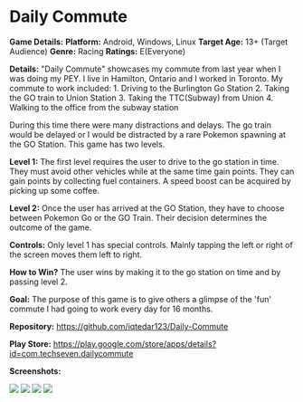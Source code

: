 # Daily Commute

**Game Details:**
**Platform:** Android, Windows, Linux
**Target Age:** 13+ (Target Audience)
**Genre:** Racing
**Ratings:** E(Everyone)


**Details:**
"Daily Commute" showcases my commute from last year when I was doing my PEY. 
I live in Hamilton, Ontario and I worked in Toronto. My commute to work included:
	1. Driving to the Burlington Go Station
	2. Taking the GO train to Union Station
	3. Taking the TTC(Subway) from Union
	4. Walking to the office from the subway station
 
During this time there were many distractions and delays. 
The go train would be delayed or I would be distracted by a rare Pokemon spawning at the GO Station. 
This game has two levels. 

**Level 1:**
The first level requires the user to drive to the go station in time. 
They must avoid other vehicles while at the same time gain points. They can gain points by collecting fuel containers. 
A speed boost can be acquired by picking up some coffee. 

**Level 2:**
Once the user has arrived at the GO Station, they have to choose between Pokemon Go or the GO Train. Their decision determines the outcome of the game. 

**Controls:** 
Only level 1 has special controls. Mainly tapping the left or right of the screen moves them left to right. 

**How to Win?**
The user wins by making it to the go station on time and by passing level 2. 

**Goal:**
The purpose of this game is to give others a glimpse of the 'fun' commute I had going to work every day for 16 months.

**Repository:** 
https://github.com/iqtedar123/Daily-Commute

**Play Store:**
https://play.google.com/store/apps/details?id=com.techseven.dailycommute

**Screenshots:**

![](/Daily_Commute_Screens/1.png)
![](/Daily_Commute_Screens/2.png)
![](/Daily_Commute_Screens/3.png)
![](/Daily_Commute_Screens/4.png)